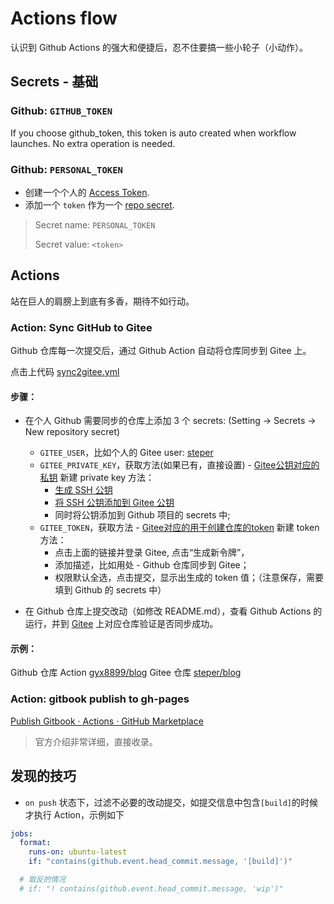 # Actions flow
认识到 Github Actions 的强大和便捷后，忍不住要搞一些小轮子（小动作）。

## Secrets - 基础

### Github: `GITHUB_TOKEN`
If you choose github_token, this token is auto created when workflow launches. No extra operation is needed.

### Github: `PERSONAL_TOKEN`
- 创建一个个人的 [Access Token](https://docs.github.com/cn/free-pro-team@latest/github/authenticating-to-github/creating-a-personal-access-token).
- 添加一个 `token` 作为一个 [repo secret](https://docs.github.com/cn/free-pro-team@latest/actions/reference/encrypted-secrets).

> Secret name: `PERSONAL_TOKEN`
>
> Secret value: `<token>`

## Actions
站在巨人的肩膀上到底有多香，期待不如行动。

### Action: Sync GitHub to Gitee
Github 仓库每一次提交后，通过 Github Action 自动将仓库同步到 Gitee 上。

点击上代码 [sync2gitee.yml](./workflows/sync2gitee.yml)

#### 步骤：

- 在个人 Github 需要同步的仓库上添加 3 个 secrets: (Setting -> Secrets -> New repository secret)

    - `GITEE_USER`，比如个人的 Gitee user: [steper](https://gitee.com/steper)
    - `GITEE_PRIVATE_KEY`，获取方法(如果已有，直接设置) - [Gitee公钥对应的私钥](https://gitee.com/profile/sshkeys)
        新建 private key 方法：
        - [生成 SSH 公钥](https://gitee.com/help/articles/4181#article-header0)
        - [将 SSH 公钥添加到 Gitee 公钥](https://gitee.com/profile/sshkeys)
        - 同时将公钥添加到 Github 项目的 secrets 中;
    - `GITEE_TOKEN`，获取方法 - [Gitee对应的用于创建仓库的token](https://gitee.com/profile/personal_access_tokens)
        新建 token 方法：
        - 点击上面的链接并登录 Gitee, 点击“生成新令牌”，
        - 添加描述，比如用处 - Github 仓库同步到 Gitee；
        - 权限默认全选，点击提交，显示出生成的 token 值；（注意保存，需要填到 Github 的 secrets 中）

- 在 Github 仓库上提交改动（如修改 README.md），查看 Github Actions 的运行，并到 [Gitee](https://gitee.com/) 上对应仓库验证是否同步成功。

#### 示例：
Github 仓库 Action [gyx8899/blog](https://github.com/gyx8899/blog/actions)
Gitee 仓库 [steper/blog](https://gitee.com/steper/blog)

### Action: gitbook publish to gh-pages

[Publish Gitbook · Actions · GitHub Marketplace](https://github.com/marketplace/actions/publish-gitbook)

> 官方介绍非常详细，直接收录。

## 发现的技巧

- `on push` 状态下，过滤不必要的改动提交，如提交信息中包含`[build]`的时候才执行 Action，示例如下

```yaml
jobs:
  format:
    runs-on: ubuntu-latest
    if: "contains(github.event.head_commit.message, '[build]')"

  # 取反的情况
  # if: "! contains(github.event.head_commit.message, 'wip')"
```
